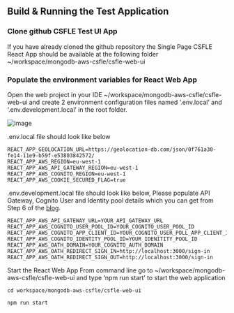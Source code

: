 ## Build & Running the Test Application

### Clone github CSFLE Test UI App
If you have already cloned the github repository the Single Page CSFLE React App should be available at the following folder ~/workspace/mongodb-aws-csfle/csfle-web-ui


### Populate the environment variables for React Web App
Open the web project in your IDE  ~/workspace/mongodb-aws-csfle/csfle-web-ui and create 2 environment configuration files named ‘.env.local’ and ‘.env.development.local’ in the root folder.

![image](https://github.com/mongodb-partners/mongodb-aws-csfle/assets/89611148/9887ece1-028a-4c76-829c-6ac5b6ece92d)


.env.local file should look like below

````
REACT_APP_GEOLOCATION_URL=https://geolocation-db.com/json/0f761a30-fe14-11e9-b59f-e53803842572/
REACT_APP_AWS_REGION=eu-west-1
REACT_APP_AWS_API_GATEWAY_REGION=eu-west-1
REACT_APP_AWS_COGNITO_REGION=eu-west-1
REACT_APP_AWS_COOKIE_SECURED_FLAG=true
````

.env.development.local file should look like below, Please populate API Gateway, Cognito User and Identity pool details which you can get from Step 6 of the <a href="#">blog</a>.

````
REACT_APP_AWS_API_GATEWAY_URL=YOUR_API_GATEWAY_URL
REACT_APP_AWS_COGNITO_USER_POOL_ID=YOUR_COGNITO_USER_POOL_ID
REACT_APP_AWS_COGNITO_APP_CLIENT_ID=YOUR_COGNITO_USER_POLL_APP_CLIENT_ID
REACT_APP_AWS_COGNITO_IDENTITY_POOL_ID=YOUR_IDENITITY_POOL_ID
REACT_APP_AWS_OATH_DOMAIN=YOUR_COGNITO_AUTH_DOMAIN
REACT_APP_AWS_OATH_REDIRECT_SIGN_IN=http://localhost:3000/sign-in
REACT_APP_AWS_OATH_REDIRECT_SIGN_OUT=http://localhost:3000/sign-in
````

Start the React Web App
From command line go to ~/workspace/mongodb-aws-csfle/csfle-web-ui and type ‘npm run start’ to start the web application

````
cd workspace/mongodb-aws-csfle/csfle-web-ui

npm run start
````


